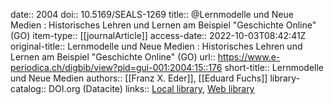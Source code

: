 date:: 2004
doi:: 10.5169/SEALS-1269
title:: @Lernmodelle und Neue Medien : Historisches Lehren und Lernen am Beispiel "Geschichte Online" (GO)
item-type:: [[journalArticle]]
access-date:: 2022-10-03T08:42:41Z
original-title:: Lernmodelle und Neue Medien : Historisches Lehren und Lernen am Beispiel "Geschichte Online" (GO)
url:: https://www.e-periodica.ch/digbib/view?pid=gui-001:2004:15::176
short-title:: Lernmodelle und Neue Medien
authors:: [[Franz X. Eder]], [[Eduard Fuchs]]
library-catalog:: DOI.org (Datacite)
links:: [Local library](zotero://select/groups/2386895/items/792ZHRLJ), [Web library](https://www.zotero.org/groups/2386895/items/792ZHRLJ)
